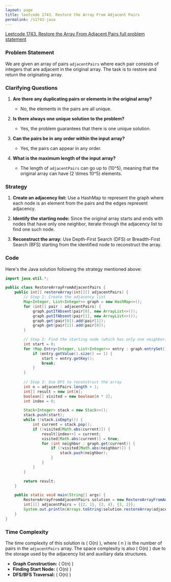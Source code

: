 ```yaml
---
layout: page
title: leetcode 1743. Restore the Array From Adjacent Pairs
permalink: /s1743-java
---
```

[Leetcode 1743. Restore the Array From Adjacent Pairs full problem statement](https://algoadvance.github.io/algoadvance/l1743)
### Problem Statement
We are given an array of pairs `adjacentPairs` where each pair consists of integers that are adjacent in the original array. The task is to restore and return the originating array.

### Clarifying Questions
1. **Are there any duplicating pairs or elements in the original array?**
   - No, the elements in the pairs are all unique.
   
2. **Is there always one unique solution to the problem?**
   - Yes, the problem guarantees that there is one unique solution.
   
3. **Can the pairs be in any order within the input array?**
   - Yes, the pairs can appear in any order.

4. **What is the maximum length of the input array?**
   - The length of `adjacentPairs` can go up to \(10^5\), meaning that the original array can have \(2 \times 10^5\) elements.

### Strategy
1. **Create an adjacency list:** Use a HashMap to represent the graph where each node is an element from the pairs and the edges represent adjacency.
   
2. **Identify the starting node:** Since the original array starts and ends with nodes that have only one neighbor, iterate through the adjacency list to find one such node.

3. **Reconstruct the array:** Use Depth-First Search (DFS) or Breadth-First Search (BFS) starting from the identified node to reconstruct the array.

### Code
Here's the Java solution following the strategy mentioned above:

```java
import java.util.*;

public class RestoreArrayFromAdjacentPairs {
    public int[] restoreArray(int[][] adjacentPairs) {
        // Step 1: Create the adjacency list
        Map<Integer, List<Integer>> graph = new HashMap<>();
        for (int[] pair : adjacentPairs) {
            graph.putIfAbsent(pair[0], new ArrayList<>());
            graph.putIfAbsent(pair[1], new ArrayList<>());
            graph.get(pair[0]).add(pair[1]);
            graph.get(pair[1]).add(pair[0]);
        }

        // Step 2: Find the starting node (which has only one neighbor)
        int start = 0;
        for (Map.Entry<Integer, List<Integer>> entry : graph.entrySet()) {
            if (entry.getValue().size() == 1) {
                start = entry.getKey();
                break;
            }
        }
        
        // Step 3: Use DFS to reconstruct the array
        int n = adjacentPairs.length + 1;
        int[] result = new int[n];
        boolean[] visited = new boolean[n * 2];
        int index = 0;

        Stack<Integer> stack = new Stack<>();
        stack.push(start);
        while (!stack.isEmpty()) {
            int current = stack.pop();
            if (!visited[Math.abs(current)]) {
                result[index++] = current;
                visited[Math.abs(current)] = true;
                for (int neighbor : graph.get(current)) {
                    if (!visited[Math.abs(neighbor)]) {
                        stack.push(neighbor);
                    }
                }
            }
        }

        return result;
    }

    public static void main(String[] args) {
        RestoreArrayFromAdjacentPairs solution = new RestoreArrayFromAdjacentPairs();
        int[][] adjacentPairs = {{2, 1}, {3, 4}, {3, 2}};
        System.out.println(Arrays.toString(solution.restoreArray(adjacentPairs)));
    }
}
```

### Time Complexity
The time complexity of this solution is \( O(n) \), where \( n \) is the number of pairs in the `adjacentPairs` array. The space complexity is also \( O(n) \) due to the storage used by the adjacency list and auxiliary data structures.

* **Graph Construction:** \( O(n) \)
* **Finding Start Node:** \( O(n) \)
* **DFS/BFS Traversal:** \( O(n) \)